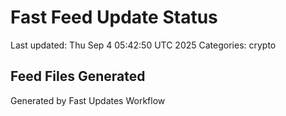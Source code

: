 # Fast Feed Update Status
Last updated: Thu Sep  4 05:42:50 UTC 2025
Categories: crypto

## Feed Files Generated

Generated by Fast Updates Workflow
